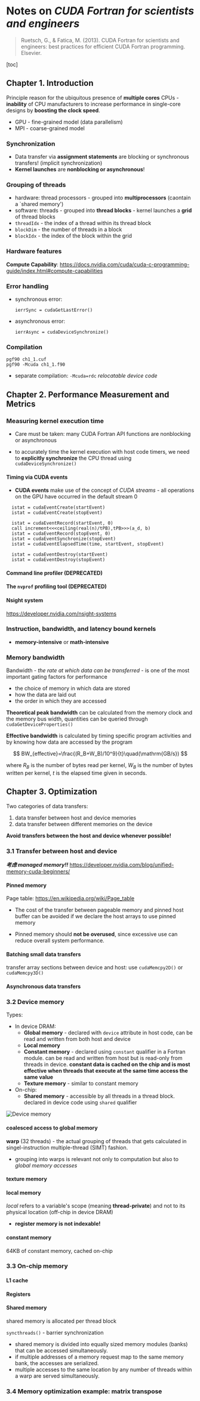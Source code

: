 # Notes on _CUDA Fortran for scientists and engineers_

> Ruetsch, G., & Fatica, M. (2013). CUDA Fortran for scientists and engineers: best practices for efficient CUDA Fortran programming. Elsevier.

[toc]

## Chapter 1. Introduction

Principle reason for the ubiquitous presence of **multiple cores** CPUs - **inability** of CPU manufacturers to increase performance in single-core designs by **boosting the clock speed**.

- GPU - fine-grained model (data parallelism)
- MPI - coarse-grained model

### Synchronization

- Data transfer via **assignment statements** are blocking or synchronous transfers! (implicit synchronization)
- **Kernel launches** are **nonblocking or asynchronous**!

### Grouping of threads

- hardware: thread processors - grouped into **multiprocessors** (caontain a `shared memory')
- software: threads - grouped into **thread blocks** - kernel launches a **grid** of thread blocks
- `threadIdx` - the index of a thread within its thread block
- `blockDim` - the number of threads in a block
- `blockIdx` - the index of the block within the grid

### Hardware features

**Compute Capability**: https://docs.nvidia.com/cuda/cuda-c-programming-guide/index.html#compute-capabilities

### Error handling

- synchronous error:
  ```
  ierrSync = cudaGetLastError()
  ```
- asynchronous error:
  ```
  ierrAsync = cudaDeviceSynchronize()
  ```

### Compilation

```
pgf90 ch1_1.cuf
pgf90 -Mcuda ch1_1.f90
```

- separate compilation: `-Mcuda=rdc` _relocatable device code_

## Chapter 2. Performance Measurement and Metrics

### Measuring kernel execution time

- Care must be taken: many CUDA Fortran API functions are nonblocking or asynchronous

- to accurately time the kernel execution with host code timers, we need to **explicitly synchronize** the CPU thread using
  `cudaDeviceSynchronize()`

#### Timing via CUDA events

- **CUDA events** make use of the concept of _CUDA streams_ - all operations on the GPU have occurred in the default stream 0

```
  istat = cudaEventCreate(startEvent)
  istat = cudaEventCreate(stopEvent)

  istat = cudaEventRecord(startEvent, 0)
  call increment<<<ceiling(real(n)/tPB),tPB>>>(a_d, b)
  istat = cudaEventRecord(stopEvent, 0)
  istat = cudaEventSynchronize(stopEvent)
  istat = cudaEventElapsedTime(time, startEvent, stopEvent)

  istat = cudaEventDestroy(startEvent)
  istat = cudaEventDestroy(stopEvent)
```

#### Command line profiler (DEPRECATED)

#### The `nvprof` profiling tool (DEPRECATED)

<!-- https://docs.nvidia.com/cuda/profiler-users-guide/index.html

```
nvprof ./ApplicationName
```

- `--print-gpu-trace` separate output for each call -->

#### Nsight system

https://developer.nvidia.com/nsight-systems

### Instruction, bandwidth, and latency bound kernels

- **memory-intensive** or **math-intensive**

### Memory bandwidth

Bandwidth - _the rate at which data can be transferred_ - is one of the most important gating factors for performance

- the choice of memory in which data are stored
- how the data are laid out
- the order in which they are accessed

**Theoretical peak bandwidth** can be calculated from the memory clock and the memory bus width, quantities can be queried through `cudaGetDeviceProperties()`

**Effective bandwidth** is calculated by timing specific program activities and by knowing how data are accessed by the program

$$
BW_{effective}=\frac{(R_B+W_B)/10^9}{t}\quad(\mathrm{GB/s})
$$

where $R_B$ is the number of bytes read per kernel, $W_B$ is the number of bytes written per kernel, $t$ is the elapsed time given in seconds.

## Chapter 3. Optimization

Two categories of data transfers:

1. data transfer between host and device memories
2. data transfer between different memories on the device

**Avoid transfers between the host and device whenever possible!**

### 3.1 Transfer between host and device

**_考虑 managed memory!!_**
https://developer.nvidia.com/blog/unified-memory-cuda-beginners/

#### Pinned memory

Page table: https://en.wikipedia.org/wiki/Page_table

- The cost of the transfer between pageable memory and pinned host buffer can be avoided if we declare the host arrays to use pinned memory

- Pinned memory should **not be overused**, since excessive use can reduce overall system performance.

#### Batching small data transfers

transfer array sections between device and host:
use `cudaMemcpy2D()` or `cudaMemcpy3D()`

#### Asynchronous data transfers

### 3.2 Device memory

Types:

- In device DRAM:
  - **Global memory** - declared with `device` attribute in host code, can be read and written from both host and device
  - **Local memory**
  - **Constant memory** - declared using `constant` qualifier in a Fortran module. can be read and written from host but is read-only from threads in device. **constant data is cached on the chip and is most effective when threads that execute at the same time access the same value**
  - **Texture memory** - similar to constant memory
- On-chip:
  - **Shared memory** - accessible by all threads in a thread block. declared in device code using `shared` qualifier

![Device memory](memory.png)

#### coalesced access to global memory

**warp** (32 threads) - the actual grouping of threads that gets calculated in singel-instruction multiple-thread (SIMT) fashion.

- grouping into warps is relevant not only to computation but also to _global memory accesses_

#### texture memory

#### local memory

_local_ refers to a variable's scope (meaning **thread-private**) and not to its physical location (off-chip in device DRAM)

- **register memory is not indexable!**

#### constant memory

64KB of constant memory, cached on-chip

### 3.3 On-chip memory

#### L1 cache

#### Registers

#### Shared memory

shared memory is allocated per thread block

`syncthreads()` - barrier synchronization

- shared memory is divided into equally sized memory modules (banks) that can be accessed simultaneously.
- if multiple addresses of a memory request map to the same memory bank, the accesses are serialized.
- multiple accesses to the same location by any number of threads within a warp are served simultaneously.

### 3.4 Memory optimization example: matrix transpose
